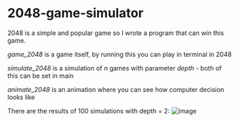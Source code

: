 # 2048-game-simulator

2048 is a simple and popular game so I wrote a program that can win this game.

*game_2048* is a game itself, by running this you can play in terminal in 2048

*simulate_2048* is a simulation of *n* games with parameter *depth* - both of this can be set in main

*animate_2048* is an animation where you can see how computer decision looks like

There are the results of 100 simulations with depth = 2:
![image](https://user-images.githubusercontent.com/92733509/169363475-d70fb6b5-ab3a-416c-a03b-f6e0ddd99e72.png)
